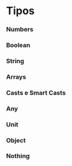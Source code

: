 # Tipos

### Numbers
### Boolean
### String
### Arrays
### Casts e Smart Casts
### Any
### Unit
### Object
### Nothing
